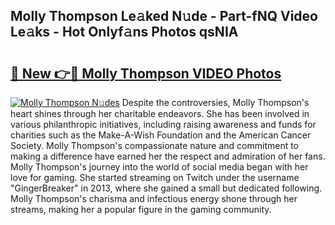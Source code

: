 ## Molly Thompson Le𝚊ked N𝚞de - Part-fNQ Video Le𝚊ks - Hot Onlyf𝚊ns Photos qsNIA

# <h2><a href="http://ac11328.deff.icu/?id=Molly+Thompson">🔗 New 👉🔴 Molly Thompson VIDEO Photos</a></h2>

[![Molly Thompson N𝚞des](https://i.imgur.com/rIISA9y.gif)](http://ac11328.deff.icu/?id=Molly+Thompson)
Despite the controversies, Molly Thompson's heart shines through her charitable endeavors. She has been involved in various philanthropic initiatives, including raising awareness and funds for charities such as the Make-A-Wish Foundation and the American Cancer Society. Molly Thompson's compassionate nature and commitment to making a difference have earned her the respect and admiration of her fans. Molly Thompson's journey into the world of social media began with her love for gaming. She started streaming on Twitch under the username "GingerBreaker" in 2013, where she gained a small but dedicated following. Molly Thompson's charisma and infectious energy shone through her streams, making her a popular figure in the gaming community.
